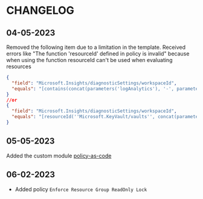 # CHANGELOG

## 04-05-2023

Removed the following item due to a limitation in the template. Received errors like "The function 'resourceId' defined in policy is invalid" because when using the function resourceId can't be used when evaluating resources

```json
{
  "field": "Microsoft.Insights/diagnosticSettings/workspaceId",
  "equals": "[contains(concat(parameters('logAnalytics'), '-', parameters('environment')))]"
}
//or
{
  "field": "Microsoft.Insights/diagnosticSettings/workspaceId",
  "equals": "[resourceId(''Microsoft.KeyVault/vaults'', concat(parameters('logAnalytics'), '-', parameters('environment')))]"
}
```

## 05-05-2023

Added the custom module [policy-as-code](https://registry.terraform.io/modules/gettek/policy-as-code/azurerm/latest)

## 06-02-2023

- Added policy `Enforce Resource Group ReadOnly Lock`
